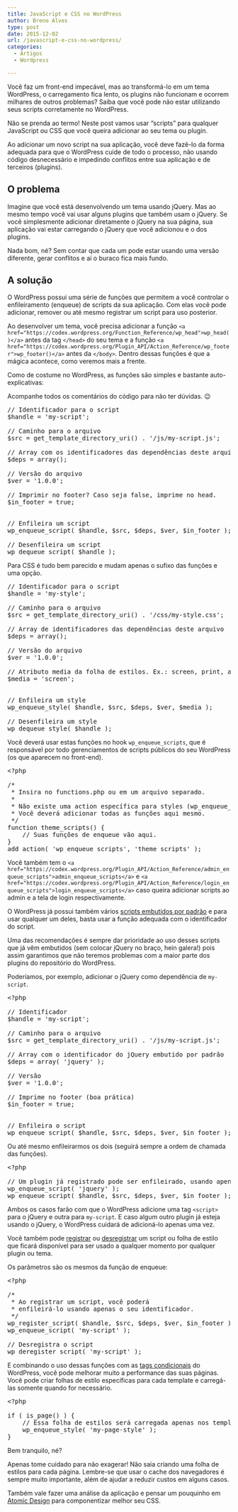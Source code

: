 ```yaml
---
title: JavaScript e CSS no WordPress
author: Breno Alves
type: post
date: 2015-12-02
url: /javascript-e-css-no-wordpress/
categories:
  - Artigos
  - Wordpress

---
```

Você faz um front-end impecável, mas ao transformá-lo em um tema WordPress, o carregamento fica lento, os plugins não funcionam e ocorrem milhares de outros problemas? Saiba que você pode não estar utilizando seus scripts corretamente no WordPress.

Não se prenda ao termo! Neste post vamos usar &#8220;scripts&#8221; para qualquer JavaScript ou CSS que você queira adicionar ao seu tema ou plugin.

Ao adicionar um novo script na sua aplicação, você deve fazê-lo da forma adequada para que o WordPress cuide de todo o processo, não usando código desnecessário e impedindo conflitos entre sua aplicação e de terceiros (plugins).

## O problema

Imagine que você está desenvolvendo um tema usando jQuery. Mas ao mesmo tempo você vai usar alguns plugins que também usam o jQuery. Se você simplesmente adicionar diretamente o jQuery na sua página, sua aplicação vai estar carregando o jQuery que você adicionou e o dos plugins.

Nada bom, né? Sem contar que cada um pode estar usando uma versão diferente, gerar conflitos e aí o buraco fica mais fundo.

## A solução

O WordPress possui uma série de funções que permitem a você controlar o enfileiramento (enqueue) de scripts da sua aplicação. Com elas você pode adicionar, remover ou até mesmo registrar um script para uso posterior.

Ao desenvolver um tema, você precisa adicionar a função `<a href="https://codex.wordpress.org/Function_Reference/wp_head">wp_head()</a>` antes da tag `</head>` do seu tema e a função `<a href="https://codex.wordpress.org/Plugin_API/Action_Reference/wp_footer">wp_footer()</a>` antes da `</body>`. Dentro dessas funções é que a mágica acontece, como veremos mais a frente.

Como de costume no WordPress, as funções são simples e bastante auto-explicativas:
  
Acompanhe todos os comentários do código para não ter dúvidas. 😉

<pre class="prettyprint lang-php">// Identificador para o script
$handle = &#039;my-script&#039;;

// Caminho para o arquivo
$src = get_template_directory_uri() . &#039;/js/my-script.js&#039;;

// Array com os identificadores das dependências deste arquivo
$deps = array();

// Versão do arquivo
$ver = &#039;1.0.0&#039;;

// Imprimir no footer? Caso seja false, imprime no head.
$in_footer = true;


// Enfileira um script
wp_enqueue_script( $handle, $src, $deps, $ver, $in_footer );

// Desenfileira um script
wp_dequeue_script( $handle );
</pre>

Para CSS é tudo bem parecido e mudam apenas o sufixo das funções e uma opção.

<pre class="prettyprint lang-php">// Identificador para o script
$handle = &#039;my-style&#039;;

// Caminho para o arquivo
$src = get_template_directory_uri() . &#039;/css/my-style.css&#039;;

// Array de identificadores das dependências deste arquivo
$deps = array();

// Versão do arquivo
$ver = &#039;1.0.0&#039;;

// Atributo media da folha de estilos. Ex.: screen, print, all
$media = &#039;screen&#039;;


// Enfileira um style
wp_enqueue_style( $handle, $src, $deps, $ver, $media );

// Desenfileira um style
wp_dequeue_style( $handle );
</pre>

Você deverá usar estas funções no hook `wp_enqueue_scripts`, que é responsável por todo gerenciamentos de scripts públicos do seu WordPress (os que aparecem no front-end).

<pre class="prettyprint lang-php">&lt;?php

/*
 * Insira no functions.php ou em um arquivo separado.
 *
 * Não existe uma action específica para styles (wp_enqueue_styles).
 * Você deverá adicionar todas as funções aqui mesmo.
 */
function theme_scripts() {
	// Suas funções de enqueue vão aqui.
}
add_action( &#039;wp_enqueue_scripts&#039;, &#039;theme_scripts&#039; );
</pre>

Você também tem o `<a href="https://codex.wordpress.org/Plugin_API/Action_Reference/admin_enqueue_scripts">admin_enqueue_scripts</a>` e `<a href="https://codex.wordpress.org/Plugin_API/Action_Reference/login_enqueue_scripts">login_enqueue_scripts</a>` caso queira adicionar scripts ao admin e a tela de login respectivamente.

O WordPress já possui também vários [scripts embutidos por padrão][1] e para usar qualquer um deles, basta usar a função adequada com o identificador do script.

Uma das recomendações é sempre dar prioridade ao uso desses scripts que já vêm embutidos (sem colocar jQuery no braço, hein galera!) pois assim garantimos que não teremos problemas com a maior parte dos plugins do repositório do WordPress.

Poderíamos, por exemplo, adicionar o jQuery como dependência de `my-script`.

<pre class="prettyprint lang-php">&lt;?php

// Identificador
$handle = &#039;my-script&#039;;

// Caminho para o arquivo
$src = get_template_directory_uri() . &#039;/js/my-script.js&#039;;

// Array com o identificador do jQuery embutido por padrão
$deps = array( &#039;jquery&#039; );

// Versão
$ver = &#039;1.0.0&#039;;

// Imprime no footer (boa prática)
$in_footer = true;


// Enfileira o script
wp_enqueue_script( $handle, $src, $deps, $ver, $in_footer );
</pre>

Ou até mesmo enfileirarmos os dois (seguirá sempre a ordem de chamada das funções).

<pre class="prettyprint lang-php">&lt;?php

// Um plugin já registrado pode ser enfileirado, usando apenas o seu identificador
wp_enqueue_script( 'jquery' );
wp_enqueue_script( $handle, $src, $deps, $ver, $in_footer );
</pre>

Ambos os casos farão com que o WordPress adicione uma tag `<script>` para o jQuery e outra para `my-script`. E caso algum outro plugin já esteja usando o jQuery, o WordPress cuidará de adicioná-lo apenas uma vez.

Você também pode [registrar][2] ou [desregistrar][3] um script ou folha de estilo que ficará disponível para ser usado a qualquer momento por qualquer plugin ou tema.

Os parâmetros são os mesmos da função de enqueue:

<pre class="prettyprint lang-php">&lt;?php

/*
 * Ao registrar um script, você poderá
 * enfileirá-lo usando apenas o seu identificador.
 */
wp_register_script( $handle, $src, $deps, $ver, $in_footer );
wp_enqueue_script( 'my-script' );

// Desregistra o script
wp_deregister_script( 'my-script' );
</pre>

E combinando o uso dessas funções com as [tags condicionais][4] do WordPress, você pode melhorar muito a performance das suas páginas. Você pode criar folhas de estilo específicas para cada template e carregá-las somente quando for necessário.

<pre class="prettyprint lang-php">&lt;?php

if ( is_page() ) {
	// Essa folha de estilos será carregada apenas nos templates de páginas
	wp_enqueue_style( 'my-page-style' );
}
</pre>

Bem tranquilo, né?
  
Apenas tome cuidado para não exagerar! Não saia criando uma folha de estilos para cada página. Lembre-se que usar o cache dos navegadores é sempre muito importante, além de ajudar a reduzir custos em alguns casos.

Também vale fazer uma análise da aplicação e pensar um pouquinho em [Atomic Design][5] para componentizar melhor seu CSS.

 [1]: https://codex.wordpress.org/Function_Reference/wp_enqueue_script#Default_Scripts_Included_and_Registered_by_WordPress
 [2]: https://codex.wordpress.org/Function_Reference/wp_register_script
 [3]: https://codex.wordpress.org/Function_Reference/wp_deregister_script
 [4]: https://codex.wordpress.org/Conditional_Tags
 [5]: http://tableless.com.br/o-que-e-design-atomic/